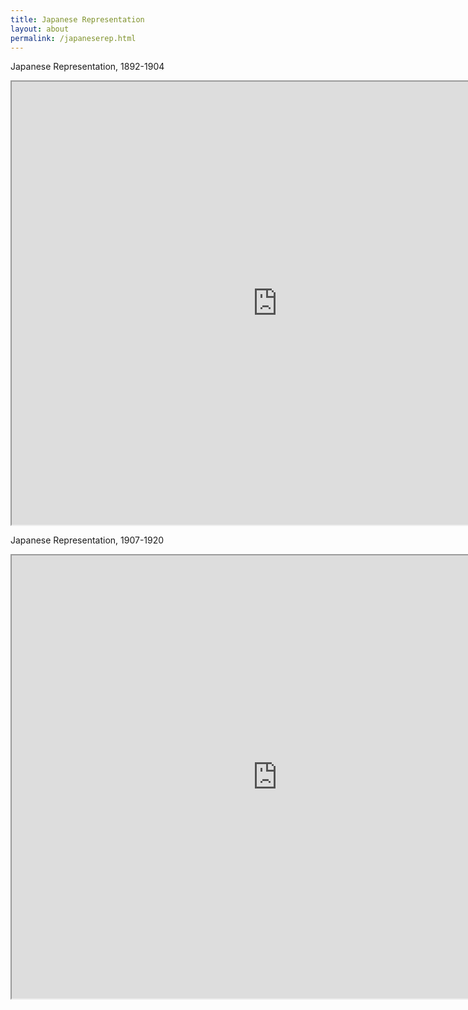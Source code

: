 ```yaml
---
title: Japanese Representation
layout: about
permalink: /japaneserep.html
---
```

Japanese Representation, 1892-1904

<iframe style='width: 850px; height: 709px;' src='https://voyant-tools.org/tool/Bubbles/?stopList=keywords-1f2fe049237d76e8ef2cea18bedc3dce&speed=20&corpus=623aefb1b3309e29de639fb7725491ba'></iframe>

Japanese Representation, 1907-1920

<iframe style='width: 850px; height: 709px;' src='https://voyant-tools.org/tool/Bubbles/?stopList=keywords-86d4ab023c6de3abe391ce6483580a00&speed=20&corpus=ebc489fc7ba5d6eae7f4dc857de8748c'></iframe>
